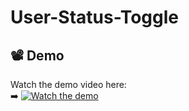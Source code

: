 # User-Status-Toggle

## 📽️ Demo
Watch the demo video here:  
➡️ [![Watch the demo](https://img.shields.io/badge/YouTube-Demo-red?logo=youtube)](https://www.youtube.com/watch?v=YOUR_VIDEO_ID)
